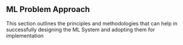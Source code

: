 ## ML Problem Approach

This section outlines the principles and methodologies that can help in successfully designing the ML System and adopting them for implementation
